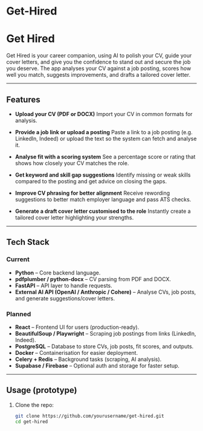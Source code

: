 # Get-Hired

# Get Hired

Get Hired is your career companion, using AI to polish your CV, guide your cover letters, and give you the confidence to stand out and secure the job you deserve.
The app analyses your CV against a job posting, scores how well you match, suggests improvements, and drafts a tailored cover letter.

---

## Features

* **Upload your CV (PDF or DOCX)**
  Import your CV in common formats for analysis.

* **Provide a job link or upload a posting**
  Paste a link to a job posting (e.g. LinkedIn, Indeed) or upload the text so the system can fetch and analyse it.

* **Analyse fit with a scoring system**
  See a percentage score or rating that shows how closely your CV matches the role.

* **Get keyword and skill gap suggestions**
  Identify missing or weak skills compared to the posting and get advice on closing the gaps.

* **Improve CV phrasing for better alignment**
  Receive rewording suggestions to better match employer language and pass ATS checks.

* **Generate a draft cover letter customised to the role**
  Instantly create a tailored cover letter highlighting your strengths.

---

## Tech Stack

### Current
- **Python** – Core backend language.
- **pdfplumber / python-docx** – CV parsing from PDF and DOCX.
- **FastAPI** – API layer to handle requests.
- **External AI API (OpenAI / Anthropic / Cohere)** – Analyse CVs, job posts, and generate suggestions/cover letters.

### Planned
- **React** – Frontend UI for users (production-ready).
- **BeautifulSoup / Playwright** – Scraping job postings from links (LinkedIn, Indeed).
- **PostgreSQL** – Database to store CVs, job posts, fit scores, and outputs.
- **Docker** – Containerisation for easier deployment.
- **Celery + Redis** – Background tasks (scraping, AI analysis).
- **Supabase / Firebase** – Optional auth and storage for faster setup.

---

## Usage (prototype)
1. Clone the repo:
   ```bash
   git clone https://github.com/yourusername/get-hired.git
   cd get-hired
